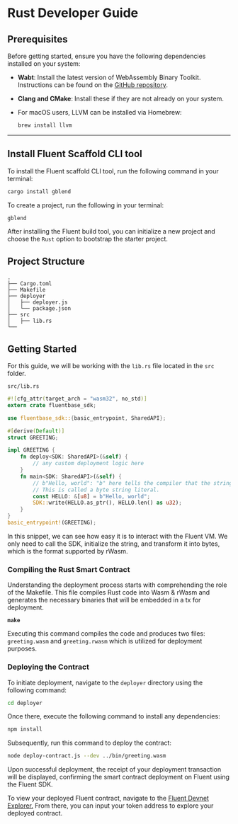 # Rust Developer Guide

## **Prerequisites**

Before getting started, ensure you have the following dependencies installed on your system:

* **Wabt**: Install the latest version of WebAssembly Binary Toolkit. Instructions can be found on the [GitHub repository](https://github.com/WebAssembly/wabt).
* **Clang and CMake**: Install these if they are not already on your system.
*   For macOS users, LLVM can be installed via Homebrew:

    ```bash
    brew install llvm
    ```

***

## Install Fluent Scaffold CLI tool

To install the Fluent scaffold CLI tool, run the following command in your terminal:

```bash
cargo install gblend
```

To create a project, run the following in your terminal:

```bash
gblend
```

After installing the Fluent build tool, you can initialize a new project and choose the `Rust` option to bootstrap the starter project.

## Project Structure

```
.
├── Cargo.toml
├── Makefile
├── deployer
│   ├── deployer.js
│   └── package.json
├── src
│   ├── lib.rs
└── 
```

## Getting Started

For this guide, we will be working with the `lib.rs` file located in the `src` folder.

`src/lib.rs`

```rust
#![cfg_attr(target_arch = "wasm32", no_std)]
extern crate fluentbase_sdk;

use fluentbase_sdk::{basic_entrypoint, SharedAPI};

#[derive(Default)]
struct GREETING;

impl GREETING {
    fn deploy<SDK: SharedAPI>(&self) {
        // any custom deployment logic here
    }
    fn main<SDK: SharedAPI>(&self) {
        // b"Hello, world": "b" here tells the compiler that the string should be treated as a byte sequence. 
        // This is called a byte string literal.
        const HELLO: &[u8] = b"Hello, world";
        SDK::write(HELLO.as_ptr(), HELLO.len() as u32);
    }
}
basic_entrypoint!(GREETING);
```

In this snippet, we can see how easy it is to interact with the Fluent VM. We only need to call the SDK, initialize the string, and transform it into bytes, which is the format supported by rWasm.

### **Compiling the Rust Smart Contract**

Understanding the deployment process starts with comprehending the role of the Makefile. This file compiles Rust code into Wasm & rWasm and generates the necessary binaries that will be embedded in a tx for deployment.

<pre class="language-bash"><code class="lang-bash"><strong>make
</strong></code></pre>

Executing this command compiles the code and produces two files: `greeting.wasm` and `greeting.rwasm` which is utilized for deployment purposes.

### **Deploying the Contract**

To initiate deployment, navigate to the `deployer` directory using the following command:

```bash
cd deployer
```

Once there, execute the following command to install any dependencies:

```bash
npm install
```

Subsequently, run this command to deploy the contract:

```bash
node deploy-contract.js --dev ../bin/greeting.wasm
```

Upon successful deployment, the receipt of your deployment transaction will be displayed, confirming the smart contract deployment on Fluent using the Fluent SDK.

To view your deployed Fluent contract, navigate to the [Fluent Devnet Explorer.](https://blockscout.dev.thefluent.xyz/) From there, you can input your token address to explore your deployed contract.
